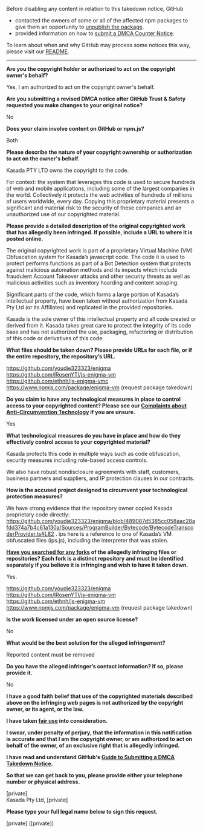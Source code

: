 Before disabling any content in relation to this takedown notice, GitHub
- contacted the owners of some or all of the affected npm packages to give them an opportunity to [unpublish the package](https://docs.npmjs.com/unpublishing-packages-from-the-registry).
- provided information on how to [submit a DMCA Counter Notice](https://docs.github.com/en/articles/guide-to-submitting-a-dmca-counter-notice).

To learn about when and why GitHub may process some notices this way, please visit our [README](https://github.com/github/dmca/blob/master/README.md#anatomy-of-a-takedown-notice).

---

**Are you the copyright holder or authorized to act on the copyright owner's behalf?**

Yes, I am authorized to act on the copyright owner's behalf.

**Are you submitting a revised DMCA notice after GitHub Trust & Safety requested you make changes to your original notice?**

No

**Does your claim involve content on GitHub or npm.js?**

Both

**Please describe the nature of your copyright ownership or authorization to act on the owner's behalf.**

Kasada PTY LTD owns the copyright to the code.

For context: the system that leverages this code is used to secure hundreds of web and mobile applications, including some of the largest companies in the world. Collectively it protects the web activities of hundreds of millions of users worldwide, every day. Copying this proprietary material presents a significant and material risk to the security of these companies and an unauthorized use of our copyrighted material.

**Please provide a detailed description of the original copyrighted work that has allegedly been infringed. If possible, include a URL to where it is posted online.**

The original copyrighted work is part of a proprietary Virtual Machine (VM) Obfuscation system for Kasada’s javascript code. The code it is used to protect performs functions as part of a Bot Detection system that protects against malicious automation methods and its impacts which include fraudulent Account Takeover attacks and other security threats as well as malicious activities such as inventory hoarding and content scraping.

Significant parts of the code, which forms a large portion of Kasada’s intellectual property, have been taken without authorization from Kasada Pty Ltd (or its Affiliates) and replicated in the provided repositories.

Kasada is the sole owner of this intellectual property and all code created or derived from it. Kasada takes great care to protect the integrity of its code base and has not authorized the use, packaging, refactoring or distribution of this code or derivatives of this code.

**What files should be taken down? Please provide URLs for each file, or if the entire repository, the repository’s URL.**

https://github.com/youdie323323/enigma  
https://github.com/lRosenYTl/js-enigma-vm  
https://github.com/ethnh/js-enigma-vmc  
https://www.npmjs.com/package/enigma-vm (request package takedown)

**Do you claim to have any technological measures in place to control access to your copyrighted content? Please see our <a href="https://docs.github.com/articles/guide-to-submitting-a-dmca-takedown-notice#complaints-about-anti-circumvention-technology">Complaints about Anti-Circumvention Technology</a> if you are unsure.**

Yes

**What technological measures do you have in place and how do they effectively control access to your copyrighted material?**

Kasada protects this code in multiple ways such as code obfuscation, security measures including role-based access controls.

We also have robust nondisclosure agreements with staff, customers, business partners and suppliers, and IP protection clauses in our contracts.

**How is the accused project designed to circumvent your technological protection measures?**

We have strong evidence that the repository owner copied Kasada proprietary code directly:
https://github.com/youdie323323/enigma/blob/489087d5385cc058aac28afdd374a7b4c61a130a/Sources/ProgramBuilder/Bytecode/BytecodeTranscoderProvider.ts#L82 . ips here is a reference to one of Kasada’s VM obfuscated files (ips.js), including the interpreter that was stolen.

**<a href="https://docs.github.com/articles/dmca-takedown-policy#b-what-about-forks-or-whats-a-fork">Have you searched for any forks</a> of the allegedly infringing files or repositories? Each fork is a distinct repository and must be identified separately if you believe it is infringing and wish to have it taken down.**

Yes.

https://github.com/youdie323323/enigma  
https://github.com/lRosenYTl/js-enigma-vm  
https://github.com/ethnh/js-enigma-vm  
https://www.npmjs.com/package/enigma-vm (request package takedown)  

**Is the work licensed under an open source license?**

No

**What would be the best solution for the alleged infringement?**

Reported content must be removed

**Do you have the alleged infringer’s contact information? If so, please provide it.**

No

**I have a good faith belief that use of the copyrighted materials described above on the infringing web pages is not authorized by the copyright owner, or its agent, or the law.**

**I have taken <a href="https://www.lumendatabase.org/topics/22">fair use</a> into consideration.**

**I swear, under penalty of perjury, that the information in this notification is accurate and that I am the copyright owner, or am authorized to act on behalf of the owner, of an exclusive right that is allegedly infringed.**

**I have read and understand GitHub's <a href="https://docs.github.com/articles/guide-to-submitting-a-dmca-takedown-notice/">Guide to Submitting a DMCA Takedown Notice</a>.**

**So that we can get back to you, please provide either your telephone number or physical address.**

[private]  
Kasada Pty Ltd, [private]  

**Please type your full legal name below to sign this request.**

[private] ([private])
